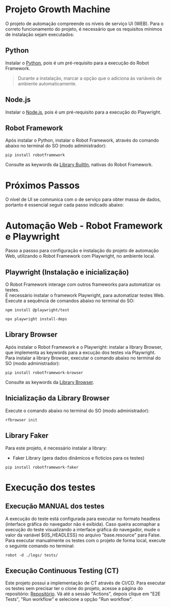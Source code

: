 # Projeto Growth Machine
O projeto de automação compreende os níveis de serviço UI (WEB).
Para o correto funcionamento do projeto, é necessário que os requisitos mínimos de instalação sejam executados:

## Python
Instalar o [Python](https://www.python.org/downloads/), pois é um pré-requisito para a execução do Robot Framework.
> Durante a instalação, marcar a opção que o adiciona às variáveis de ambiente automaticamente.
## Node.js
Instalar o [Node.js](https://nodejs.org/pt-br/download), pois é um pré-requisito para a execução do Playwright.
## Robot Framework
Após instalar o Python, instalar o Robot Framework, através do comando abaixo no terminal do SO (modo administrador):
```
pip install robotframework
```
Consulte as keywords da [Library BuiltIn](https://robotframework.org/robotframework/latest/libraries/BuiltIn.html#Log), nativas do Robot Framework.

# Próximos Passos
O nível de UI se comnunica com o de serviço para obter massa de dados, portanto é essencial seguir cada passo indicado abaixo:

# Automação Web - Robot Framework e Playwright
Passo a passso para configuração e instalação do projeto de automação Web, utilizando o Robot Framework com Playwright, no ambiente local.
## Playwright (Instalação e inicialização)
O Robot Framework interage com outros frameworks para automatizar os testes. <br/>
É necessário instalar o framework Playwright, para automatizar testes Web. <br/>
Execute a sequência de comandos abaixo no terminal do SO:
```
npm install @playwright/test
```
```
npx playwright install-deps
```
## Library Browser
Após instalar o Robot Framework e o Playwright: instalar a library Browser, que implementa as keywords para a excução dos testes via Playwright. <br/>
Para instalar a library Browser, executar o comando abaixo no terminal do SO (modo administrador):
```
pip install robotframework-browser
```
Consulte as keywords da [Library Browser](https://marketsquare.github.io/robotframework-browser/Browser.html).
## Inicialização da Library Browser
Execute o comando abaixo no terminal do SO (modo administrador):
```
rfbrowser init
```
## Library Faker
Para este projeto, é necessário instalar a library:
- Faker Library (gera dados dinâmicos e ficticios para os testes)
```
pip install robotframework-faker
```

# Execução dos testes
## Execução MANUAL dos testes
A execução do teste está configurada para executar no formato headless (interface gráfica do navegador não é exibida).
Caso queira acomaphar a execução do teste visualizando a interface gráfica do navegador, mude o valor da variável ${IS_HEADLESS} no arquivo 
"base.resource" para False.
Para executar manualmente os testes com o projeto de forma local, execute o seguinte comando no terminal:
```
robot -d ./logs/ tests/
```
## Execução Continuous Testing (CT)
Este projeto possui a implementação de CT através de CI/CD.
Para executar os testes sem precisar ter o clone do projeto, acesse a página do repositório:
[Repositório](https://github.com/liedOliveira/projeto_growth_machine).
Vá até a sessão "Actions", depois clique em "E2E Tests", "Run workflow" e selecione a opção "Run workflow".
